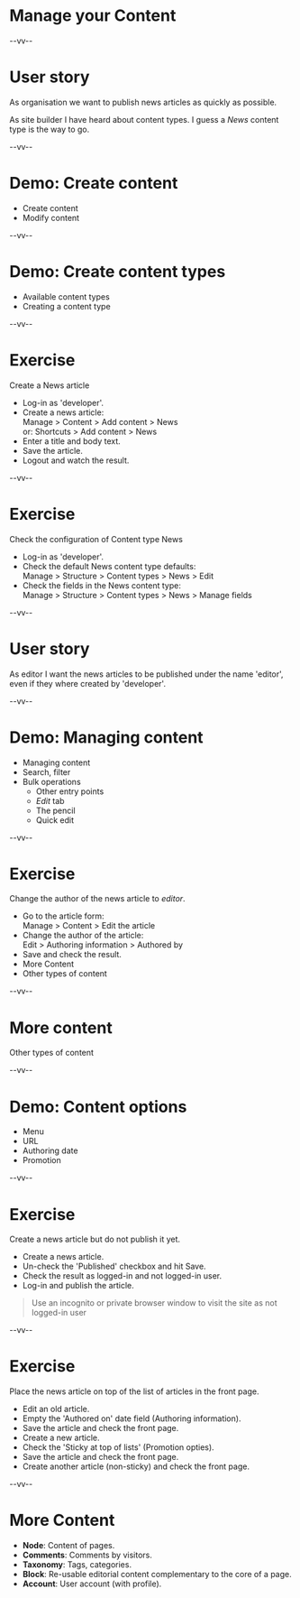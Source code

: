 # Manage your Content

--vv--

# User story
As organisation we want to publish news articles as quickly as possible.

As site builder I have heard about content types. I guess a _News_ content type is the way to go.

--vv--

# Demo: Create content
- Create content
- Modify content

--vv--

# Demo: Create content types
- Available content types
- Creating a content type

--vv--

# Exercise
Create a News article

- Log-in as 'developer'.
- Create a news article: <br>Manage > Content > Add content > News <br>or: Shortcuts > Add content > News
- Enter a title and body text.
- Save the article.
- Logout and watch the result.

--vv--

# Exercise
Check the configuration of Content type News

- Log-in as 'developer'.
- Check the default News content type defaults:<br>Manage > Structure > Content types > News > Edit
- Check the fields in the News content type:<br>Manage > Structure > Content types > News > Manage fields

--vv--

# User story
As editor I want the news articles to be published under the name 'editor', even if they where created by 'developer'.

--vv--

# Demo: Managing content
- Managing content
- Search, filter
- Bulk operations
  - Other entry points
  - _Edit_ tab
  - The pencil
  - Quick edit

--vv--

# Exercise
Change the author of the news article to _editor_.

- Go to the article form: <br>Manage > Content > Edit the article
- Change the author of the article: <br>Edit > Authoring information > Authored by
- Save and check the result.
- More Content
- Other types of content

--vv--

# More content
<!-- .slide: class="layout-title-page" -->

Other types of content

--vv--

# Demo: Content options
- Menu
- URL
- Authoring date
- Promotion

--vv--

# Exercise
Create a news article but do not publish it yet.

- Create a news article.
- Un-check the 'Published' checkbox and hit Save.
- Check the result as logged-in and not logged-in user.
- Log-in and publish the article.

<blockquote>Use an incognito or private browser window to visit the site as not logged-in user</blockquote>

--vv--

# Exercise
Place the news article on top of the list of articles in the front page.
  
- Edit an old article.
- Empty the 'Authored on' date field (Authoring information).
- Save the article and check the front page.
- Create a new article.
- Check the 'Sticky at top of lists' (Promotion opties).
- Save the article and check the front page.
- Create another article (non-sticky) and check the front page.

--vv--

# More Content
- **Node**: Content of pages.
- **Comments**: Comments by visitors.
- **Taxonomy**: Tags, categories.
- **Block**: Re-usable editorial content complementary to the core of a page.
- **Account**: User account (with profile).